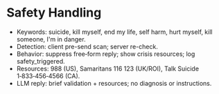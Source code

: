 # Safety Handling

- Keywords: suicide, kill myself, end my life, self harm, hurt myself, kill someone, I'm in danger.
- Detection: client pre-send scan; server re-check.
- Behavior: suppress free‑form reply; show crisis resources; log safety_triggered.
- Resources: 988 (US), Samaritans 116 123 (UK/ROI), Talk Suicide 1‑833‑456‑4566 (CA).
- LLM reply: brief validation + resources; no diagnosis or instructions.
